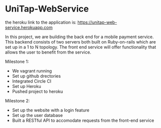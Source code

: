 # UniTap-WebService

the heroku link to the application is: https://unitap-web-service.herokuapp.com

In this project, we are building the back end for a mobile payment service. This backend consists of two servers both built on Ruby-on-rails which are set up in a 1 to N topology. The front end service will offer functionality that allows the user to benefit from the service.

Milestone 1:
  - We vagrant running
  - Set up github drectories
  - Integrated Circle CI
  - Set up Heroku
  - Pushed project to heroku

Milestone 2:
  - Set up the website with a login feature
  - Set up the user database
  - Built a RESTful API to accomodate requests from the front-end service
